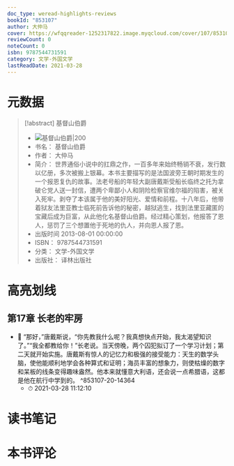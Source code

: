 ```yaml
---
doc_type: weread-highlights-reviews
bookId: "853107"
author: 大仲马
cover: https://wfqqreader-1252317822.image.myqcloud.com/cover/107/853107/t7_853107.jpg
reviewCount: 0
noteCount: 0
isbn: 9787544731591
category: 文学-外国文学
lastReadDate: 2021-03-28
---
```

# 元数据
> [!abstract] 基督山伯爵
> - ![ 基督山伯爵|200](https://wfqqreader-1252317822.image.myqcloud.com/cover/107/853107/t7_853107.jpg)
> - 书名： 基督山伯爵
> - 作者： 大仲马
> - 简介： 世界通俗小说中的扛鼎之作，一百多年来始终畅销不衰，发行数以亿册，多次被搬上银幕。本书主要描写的是法国波旁王朝时期发生的一个报恩复仇的故事。法老号船的年轻大副唐戴斯受船长临终之托为拿破仑党人送一封信，遭两个卑鄙小人和阴险检察官维尔福的陷害，被关入死牢。剥夺了本该属于他的美好阳光、爱情和前程。十八年后，他带着狱友法里亚教士临死前告诉他的秘密，越狱逃生，找到法里亚藏匿的宝藏后成为巨富，从此他化名基督山伯爵。经过精心策划，他报答了恩人，惩罚了三个想置他于死地的仇人，并向恩人报了恩。
> - 出版时间 2013-08-01 00:00:00
> - ISBN： 9787544731591
> - 分类： 文学-外国文学
> - 出版社： 译林出版社

# 高亮划线

## 第17章 长老的牢房


- 📌 “那好，”唐戴斯说，“你先教我什么呢？我真想快点开始，我太渴望知识了。”“我全都教给你！”长老说。当天傍晚，两个囚犯拟订了一个学习计划；第二天就开始实施。唐戴斯有惊人的记忆力和极强的接受能力：天生的数学头脑，使他能顺利地学会各种算式和证明；海员丰富的想象力，则使枯燥的数字和呆板的线条变得趣味盎然。他本来就懂意大利语，还会说一点希腊语，这都是他在航行中学到的。 ^853107-20-14364
    - ⏱ 2021-03-28 11:12:10 
# 读书笔记

# 本书评论
